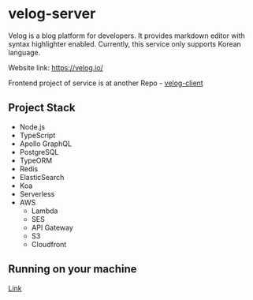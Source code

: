 # velog-server

Velog is a blog platform for developers. It provides markdown editor with syntax highlighter enabled. Currently, this service only supports Korean language.

Website link: https://velog.io/

Frontend project of service is at another Repo - [velog-client](https://github.com/velopert/velog-server)

## Project Stack
- Node.js
- TypeScript
- Apollo GraphQL
- PostgreSQL
- TypeORM
- Redis
- ElasticSearch
- Koa
- Serverless
- AWS
  - Lambda
  - SES
  - API Gateway
  - S3
  - Cloudfront

## Running on your machine

[Link](https://github.com/velopert/velog-server/wiki/Running-on-your-machine)